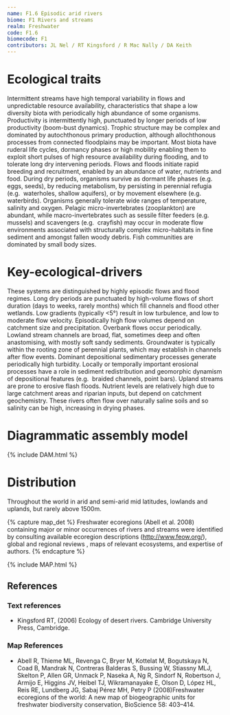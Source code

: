 ```yaml
---
name: F1.6 Episodic arid rivers
biome: F1 Rivers and streams
realm: Freshwater
code: F1.6
biomecode: F1
contributors: JL Nel / RT Kingsford / R Mac Nally / DA Keith
---
```


# Ecological traits

Intermittent streams have high temporal variability in flows and unpredictable resource availability, characteristics that shape a low diversity biota with periodically high abundance of some organisms. Productivity is intermittently high, punctuated by longer periods of low productivity (boom-bust dynamics). Trophic structure may be complex and dominated by autochthonous primary production, although allochthonous processes from connected floodplains may be important.  Most biota have ruderal life cycles, dormancy phases or high mobility enabling them to exploit short pulses of high resource availability during flooding, and to tolerate long dry intervening periods. Flows and floods initiate rapid breeding and recruitment, enabled by an abundance of water, nutrients and food. During dry periods, organisms survive as dormant life phases (e.g.  eggs, seeds), by reducing metabolism, by persisting in perennial refugia (e.g.  waterholes, shallow aquifers), or by movement elsewhere (e.g.  waterbirds). Organisms generally tolerate wide ranges of temperature, salinity and oxygen. Pelagic micro-invertebrates (zooplankton) are abundant, while macro-invertebrates such as sessile filter feeders (e.g.  mussels) and scavengers (e.g.  crayfish) may occur in moderate flow environments associated with structurally complex micro-habitats in fine sediment and amongst fallen woody debris.  Fish communities are dominated by small body sizes.

# Key-ecological-drivers

These systems are distinguished by highly episodic flows and flood regimes. Long dry periods are punctuated by high-volume flows of short duration (days to weeks, rarely months) which fill channels and flood other wetlands. Low gradients (typically <5°) result in low turbulence, and low to moderate flow velocity. Episodically high flow volumes depend on catchment size and precipitation. Overbank flows occur periodically. Lowland stream channels are broad, flat, sometimes deep and often anastomising, with mostly soft sandy sediments. Groundwater is typically within the rooting zone of perennial plants, which may establish in channels after flow events. Dominant depositional sedimentary processes generate periodically high turbidity. Locally or temporally important erosional processes have a role in sediment redistribution and geomorphic dynamism of depositional features (e.g.  braided channels, point bars). Upland streams are prone to erosive flash floods. Nutrient levels are relatively high due to large catchment areas and riparian inputs, but depend on catchment geochemistry. These rivers often flow over naturally saline soils and so salinity can be high, increasing in drying phases.

# Diagrammatic assembly model

{% include DAM.html %}

# Distribution

Throughout the world in arid and semi-arid mid latitudes, lowlands and uplands, but rarely above 1500m.

{% capture map_det %} Freshwater ecoregions (Abell et al. 2008) containing major or minor occurrences of rivers and streams were identified by consulting available ecoregion descriptions (http://www.feow.org/),  global and regional reviews , maps of relevant ecosystems, and expertise of authors. {% endcapture %}

{% include MAP.html %}

## References

### Text references

* Kingsford RT, (2006) Ecology of desert rivers. Cambridge University Press, Cambridge.

### Map References

* Abell R, Thieme ML, Revenga C, Bryer M, Kottelat M, Bogutskaya N, Coad B, Mandrak N, Contreras Balderas S, Bussing W, Stiassny MLJ, Skelton P, Allen GR, Unmack P, Naseka A, Ng R, Sindorf N, Robertson J, Armijo E, Higgins JV, Heibel TJ, Wikramanayake E, Olson D, López HL, Reis RE, Lundberg JG, Sabaj Pérez MH, Petry P (2008)Freshwater ecoregions of the world: A new map of biogeographic units for freshwater biodiversity conservation, BioScience 58: 403–414.
